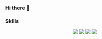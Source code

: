 ### Hi there 👋

### Skills

<div align="center">
	<img src="https://img.shields.io/badge/springboot-6DB33F?style=platic&logo=SpringBoot&logoColor=white" />
	<img src="https://img.shields.io/badge/JPA-6DB33F?style=platic&logo=JPA&logoColor=white" />
	<img src="https://img.shields.io/badge/HTML5-E34F26?style=platic&logo=HTML5&logoColor=white" />
	<img src="https://img.shields.io/badge/CSS3-1572B6?style=platic&logo=CSS3&logoColor=white" />
</div>


<!--
**lukehongg/lukehongg** is a ✨ _special_ ✨ repository because its `README.md` (this file) appears on your GitHub profile.

Here are some ideas to get you started:

- 🔭 I’m currently working on ...
- 🌱 I’m currently learning ...
- 👯 I’m looking to collaborate on ...
- 🤔 I’m looking for help with ...
- 💬 Ask me about ...
- 📫 How to reach me: ...
- 😄 Pronouns: ...
- ⚡ Fun fact: ...
-->

